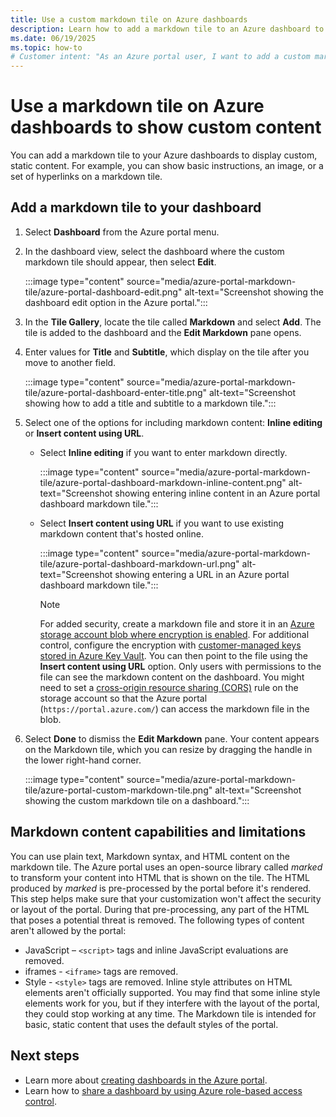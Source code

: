 ```yaml
---
title: Use a custom markdown tile on Azure dashboards
description: Learn how to add a markdown tile to an Azure dashboard to display static content
ms.date: 06/19/2025
ms.topic: how-to
# Customer intent: "As an Azure portal user, I want to add a custom markdown tile to my Azure dashboard, so that I can display static content such as instructions or links for better accessibility and information sharing."
---
```


# Use a markdown tile on Azure dashboards to show custom content

You can add a markdown tile to your Azure dashboards to display custom, static content. For example, you can show basic instructions, an image, or a set of hyperlinks on a markdown tile.

## Add a markdown tile to your dashboard

1. Select **Dashboard** from the Azure portal menu.

1. In the dashboard view, select the dashboard where the custom markdown tile should appear, then select **Edit**.

   :::image type="content" source="media/azure-portal-markdown-tile/azure-portal-dashboard-edit.png" alt-text="Screenshot showing the dashboard edit option in the Azure portal.":::

1. In the **Tile Gallery**, locate the tile called **Markdown** and select **Add**. The tile is added to the dashboard and the **Edit Markdown** pane opens.

1. Enter values for **Title** and **Subtitle**, which display on the tile after you move to another field.

   :::image type="content" source="media/azure-portal-markdown-tile/azure-portal-dashboard-enter-title.png" alt-text="Screenshot showing how to add a title and subtitle to a markdown tile.":::

1. Select one of the options for including markdown content: **Inline editing** or **Insert content using URL**.

   - Select **Inline editing** if you want to enter markdown directly.

      :::image type="content" source="media/azure-portal-markdown-tile/azure-portal-dashboard-markdown-inline-content.png" alt-text="Screenshot showing entering inline content in an Azure portal dashboard markdown tile.":::

   - Select **Insert content using URL** if you want to use existing markdown content that's hosted online.

      :::image type="content" source="media/azure-portal-markdown-tile/azure-portal-dashboard-markdown-url.png" alt-text="Screenshot showing entering a URL in an Azure portal dashboard markdown tile.":::

      > [!NOTE]
      > For added security, create a markdown file and store it in an [Azure storage account blob where encryption is enabled](/azure/storage/common/storage-service-encryption). For additional control, configure the encryption with [customer-managed keys stored in Azure Key Vault](/azure/storage/common/customer-managed-keys-configure-key-vault?tabs=portal). You can then point to the file using the **Insert content using URL** option. Only users with permissions to the file can see the markdown content on the dashboard. You might need to set a [cross-origin resource sharing (CORS)](/rest/api/storageservices/cross-origin-resource-sharing--cors--support-for-the-azure-storage-services) rule on the storage account so that the Azure portal (`https://portal.azure.com/`) can access the markdown file in the blob.

1. Select **Done** to dismiss the **Edit Markdown** pane. Your content appears on the Markdown tile, which you can resize by dragging the handle in the lower right-hand corner.

   :::image type="content" source="media/azure-portal-markdown-tile/azure-portal-custom-markdown-tile.png" alt-text="Screenshot showing the custom markdown tile on a dashboard.":::

## Markdown content capabilities and limitations

You can use plain text, Markdown syntax, and HTML content on the markdown tile. The Azure portal uses an open-source library called _marked_ to transform your content into HTML that is shown on the tile. The HTML produced by _marked_ is pre-processed by the portal before it's rendered. This step helps make sure that your customization won't affect the security or layout of the portal. During that pre-processing, any part of the HTML that poses a potential threat is removed. The following types of content aren't allowed by the portal:

- JavaScript – `<script>` tags and inline JavaScript evaluations are removed.
- iframes - `<iframe>` tags are removed.
- Style - `<style>` tags are removed. Inline style attributes on HTML elements aren't officially supported. You may find that some inline style elements work for you, but if they interfere with the layout of the portal, they could stop working at any time. The Markdown tile is intended for basic, static content that uses the default styles of the portal.

## Next steps

- Learn more about [creating dashboards in the Azure portal](../azure-portal/azure-portal-dashboards.md).
- Learn how to [share a dashboard by using Azure role-based access control](azure-portal-dashboard-share-access.md).
